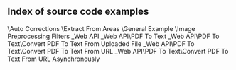 ## Index of source code examples


\Auto Corrections
\Extract From Areas
\General Example
\Image Preprocessing Filters
\_Web API
\_Web API\PDF To Text
\_Web API\PDF To Text\Convert PDF To Text From Uploaded File
\_Web API\PDF To Text\Convert PDF To Text From URL
\_Web API\PDF To Text\Convert PDF To Text From URL Asynchronously
